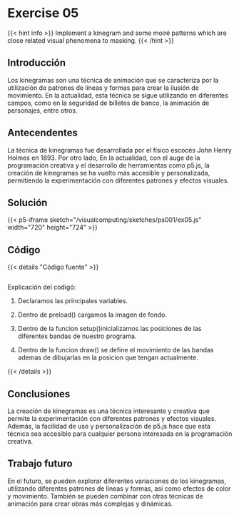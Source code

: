 # Exercise 05

{{< hint info >}}
Implement a kinegram and some moiré patterns which are close related visual phenomena to masking.
{{< /hint >}}

## Introducción

Los kinegramas son una técnica de animación que se caracteriza por la utilización de patrones de líneas y formas para crear la ilusión de movimiento. En la actualidad, esta técnica se sigue utilizando en diferentes campos, como en la seguridad de billetes de banco, la animación de personajes, entre otros.

## Antecendentes

La técnica de kinegramas fue desarrollada por el físico escocés John Henry Holmes en 1893. Por otro lado, En la actualidad, con el auge de la programación creativa y el desarrollo de herramientas como p5.js, la creación de kinegramas se ha vuelto más accesible y personalizada, permitiendo la experimentación con diferentes patrones y efectos visuales.

## Solución

{{< p5-iframe sketch="/visualcomputing/sketches/ps001/ex05.js" width="720" height="724" >}}

## Código

{{< details "Código fuente" >}}

<pre data-src="/visualcomputing/sketches/ps001/ex05.js" class="line-numbers"></pre>

Explicación del codigó:

1. Declaramos las principales variables.

2. Dentro de preload() cargamos la imagen de fondo.

3. Dentro de la funcion setup()inicializamos las posiciones de las diferentes bandas de nuestro programa.

4. Dentro de la funcion draw() se define el movimiento de las bandas ademas de dibujarlas en la posicion que tengan actualmente.

{{< /details >}}

## Conclusiones

La creación de kinegramas es una técnica interesante y creativa que permite la experimentación con diferentes patrones y efectos visuales. Además, la facilidad de uso y personalización de p5.js hace que esta técnica sea accesible para cualquier persona interesada en la programación creativa.

## Trabajo futuro

En el futuro, se pueden explorar diferentes variaciones de los kinegramas, utilizando diferentes patrones de líneas y formas, así como efectos de color y movimiento. También se pueden combinar con otras técnicas de animación para crear obras más complejas y dinámicas.

